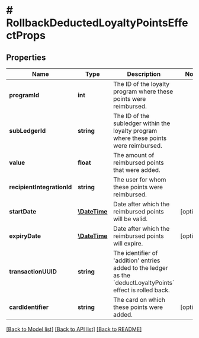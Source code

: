# # RollbackDeductedLoyaltyPointsEffectProps

## Properties

Name | Type | Description | Notes
------------ | ------------- | ------------- | -------------
**programId** | **int** | The ID of the loyalty program where these points were reimbursed. | 
**subLedgerId** | **string** | The ID of the subledger within the loyalty program where these points were reimbursed. | 
**value** | **float** | The amount of reimbursed points that were added. | 
**recipientIntegrationId** | **string** | The user for whom these points were reimbursed. | 
**startDate** | [**\DateTime**](\DateTime.md) | Date after which the reimbursed points will be valid. | [optional] 
**expiryDate** | [**\DateTime**](\DateTime.md) | Date after which the reimbursed points will expire. | [optional] 
**transactionUUID** | **string** | The identifier of &#39;addition&#39; entries added to the ledger as the &#x60;deductLoyaltyPoints&#x60; effect is rolled back. | 
**cardIdentifier** | **string** | The card on which these points were added. | [optional] 

[[Back to Model list]](../../README.md#documentation-for-models) [[Back to API list]](../../README.md#documentation-for-api-endpoints) [[Back to README]](../../README.md)


